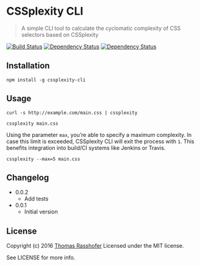 # CSSplexity CLI

> A simple CLI tool to calculate the cyclomatic complexity of CSS selectors based on CSSplexity

[![Build Status](https://travis-ci.org/rasshofer/cssplexity-cli.svg)](https://travis-ci.org/rasshofer/cssplexity-cli)
[![Dependency Status](https://david-dm.org/rasshofer/cssplexity-cli/status.svg)](https://david-dm.org/rasshofer/cssplexity-cli)
[![Dependency Status](https://david-dm.org/rasshofer/cssplexity-cli/dev-status.svg)](https://david-dm.org/rasshofer/cssplexity-cli)

## Installation

```shell
npm install -g cssplexity-cli
```

## Usage

```shell
curl -s http://example.com/main.css | cssplexity
```

```shell
cssplexity main.css
```

Using the parameter `max`, you’re able to specify a maximum complexity. In case this limit is exceeded, CSSplexity CLI will exit the process with `1`. This benefits integration into build/CI systems like Jenkins or Travis.

```shell
cssplexity --max=5 main.css
```

## Changelog

* 0.0.2
  * Add tests
* 0.0.1
  * Initial version

## License

Copyright (c) 2016 [Thomas Rasshofer](http://thomasrasshofer.com/)
Licensed under the MIT license.

See LICENSE for more info.
